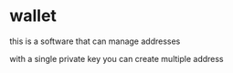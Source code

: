 # wallet

this is a software that can manage addresses

with a single private key you can create multiple address